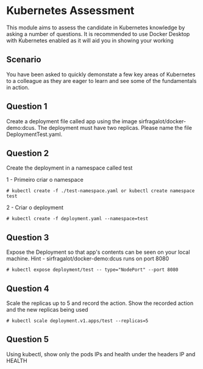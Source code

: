# Kubernetes Assessment

This module aims to assess the candidate in Kubernetes knowledge by asking a number of questions. It is recommended to use Docker Desktop with Kubernetes enabled as it will aid you in showing your working

## Scenario

You have been asked to quickly demonstate a few key areas of Kubernetes to a colleague as they are eager to learn and see some of the fundamentals in action.

## Question 1

Create a deployment file called app using the image sirfragalot/docker-demo:dcus. The deployment must have two replicas.
Please name the file DeploymentTest.yaml.

## Question 2

Create the deployment in a namespace called test

1 - Primeiro criar o namespace

```
# kubectl create -f ./test-namespace.yaml or kubectl create namespace test
```

2 - Criar o deployment

```
# kubectl create -f deployment.yaml --namespace=test
```

## Question 3

Expose the Deployment so that app's contents can be seen on your local machine. Hint - sirfragalot/docker-demo:dcus runs on port 8080

```
# kubectl expose deployment/test -- type="NodePort" --port 8080
```

## Question 4

Scale the replicas up to 5 and record the action. Show the recorded action and the new replicas being used

```
# kubectl scale deployment.v1.apps/test --replicas=5
```

## Question 5

Using kubectl, show only the pods IPs and health under the headers IP and HEALTH
